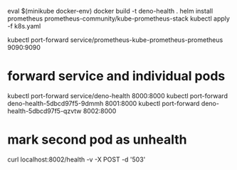 eval $(minikube docker-env)
docker build -t deno-health .
helm install prometheus prometheus-community/kube-prometheus-stack
kubectl apply -f k8s.yaml

kubectl port-forward service/prometheus-kube-prometheus-prometheus 9090:9090

# forward service and individual pods
kubectl port-forward service/deno-health 8000:8000
kubectl port-forward deno-health-5dbcd97f5-9dmmh 8001:8000
kubectl port-forward deno-health-5dbcd97f5-qzvtw 8002:8000

# mark second pod as unhealth
curl localhost:8002/health -v -X POST -d '503'

